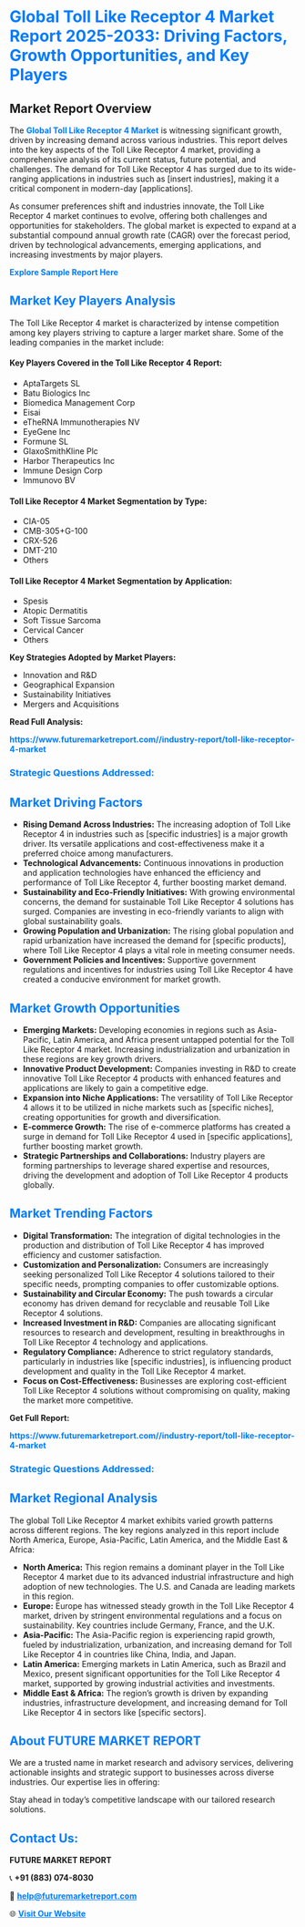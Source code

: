 <h1 style="color: #007BFF;">Global Toll Like Receptor 4 Market Report 2025-2033: Driving Factors, Growth Opportunities, and Key Players</h1>

<section id="overview">
<h2>Market Report Overview</h2>
<p>The <a href="https://www.futuremarketreport.com//industry-report/toll-like-receptor-4-market" style="color: #007BFF; text-decoration: none;"><strong>Global Toll Like Receptor 4 Market</strong></a> is witnessing significant growth, driven by increasing demand across various industries. This report delves into the key aspects of the Toll Like Receptor 4 market, providing a comprehensive analysis of its current status, future potential, and challenges. The demand for Toll Like Receptor 4 has surged due to its wide-ranging applications in industries such as [insert industries], making it a critical component in modern-day [applications].</p>
<p>As consumer preferences shift and industries innovate, the Toll Like Receptor 4 market continues to evolve, offering both challenges and opportunities for stakeholders. The global market is expected to expand at a substantial compound annual growth rate (CAGR) over the forecast period, driven by technological advancements, emerging applications, and increasing investments by major players.</p>
</section>

<section id="overview">
<p><a href="https://www.futuremarketreport.com//request-sample/reportId=86422" style="color: #007BFF; text-decoration: none;"><strong>Explore Sample Report Here</strong></a></p>
</section>

<section id="key-players">
<h2 style="color: #007BFF;">Market Key Players Analysis</h2>
<p>The Toll Like Receptor 4 market is characterized by intense competition among key players striving to capture a larger market share. Some of the leading companies in the market include:</p>
<h4>Key Players Covered in the Toll Like Receptor 4 Report:</h4>
<ul><li>AptaTargets SL</li><li>Batu Biologics Inc</li><li>Biomedica Management Corp</li><li>Eisai</li><li>eTheRNA Immunotherapies NV</li><li>EyeGene Inc</li><li>Formune SL</li><li>GlaxoSmithKline Plc</li><li>Harbor Therapeutics Inc</li><li>Immune Design Corp</li><li>Immunovo BV</li></ul>
<h4>Toll Like Receptor 4 Market Segmentation by Type:</h4>
<ul><li>CIA-05</li><li>CMB-305+G-100</li><li>CRX-526</li><li>DMT-210</li><li>Others</li></ul>

<h4>Toll Like Receptor 4 Market Segmentation by Application:</h4>
<ul><li>Spesis</li><li>Atopic Dermatitis</li><li>Soft Tissue Sarcoma</li><li>Cervical Cancer</li><li>Others</li></ul>
<p><strong>Key Strategies Adopted by Market Players:</strong></p>
<ul>
<li>Innovation and R&D</li>
<li>Geographical Expansion</li>
<li>Sustainability Initiatives</li>
<li>Mergers and Acquisitions</li>
</ul>
</section>

<section>
<p><strong>Read Full Analysis: </strong></p><a href="https://www.futuremarketreport.com//industry-report/toll-like-receptor-4-market" style="color: #007BFF; text-decoration: none;"><strong>https://www.futuremarketreport.com//industry-report/toll-like-receptor-4-market</strong></a>
<h3 style="color: #007BFF;">Strategic Questions Addressed:</h3>
</section>

<section id="driving-factors">
<h2 style="color: #007BFF;">Market Driving Factors</h2>
<ul>
<li><strong>Rising Demand Across Industries:</strong> The increasing adoption of Toll Like Receptor 4 in industries such as [specific industries] is a major growth driver. Its versatile applications and cost-effectiveness make it a preferred choice among manufacturers.</li>
<li><strong>Technological Advancements:</strong> Continuous innovations in production and application technologies have enhanced the efficiency and performance of Toll Like Receptor 4, further boosting market demand.</li>
<li><strong>Sustainability and Eco-Friendly Initiatives:</strong> With growing environmental concerns, the demand for sustainable Toll Like Receptor 4 solutions has surged. Companies are investing in eco-friendly variants to align with global sustainability goals.</li>
<li><strong>Growing Population and Urbanization:</strong> The rising global population and rapid urbanization have increased the demand for [specific products], where Toll Like Receptor 4 plays a vital role in meeting consumer needs.</li>
<li><strong>Government Policies and Incentives:</strong> Supportive government regulations and incentives for industries using Toll Like Receptor 4 have created a conducive environment for market growth.</li>
</ul>
</section>

<section id="growth-opportunities">
<h2 style="color: #007BFF;">Market Growth Opportunities</h2>
<ul>
<li><strong>Emerging Markets:</strong> Developing economies in regions such as Asia-Pacific, Latin America, and Africa present untapped potential for the Toll Like Receptor 4 market. Increasing industrialization and urbanization in these regions are key growth drivers.</li>
<li><strong>Innovative Product Development:</strong> Companies investing in R&D to create innovative Toll Like Receptor 4 products with enhanced features and applications are likely to gain a competitive edge.</li>
<li><strong>Expansion into Niche Applications:</strong> The versatility of Toll Like Receptor 4 allows it to be utilized in niche markets such as [specific niches], creating opportunities for growth and diversification.</li>
<li><strong>E-commerce Growth:</strong> The rise of e-commerce platforms has created a surge in demand for Toll Like Receptor 4 used in [specific applications], further boosting market growth.</li>
<li><strong>Strategic Partnerships and Collaborations:</strong> Industry players are forming partnerships to leverage shared expertise and resources, driving the development and adoption of Toll Like Receptor 4 products globally.</li>
</ul>
</section>

<section id="trending-factors">
<h2 style="color: #007BFF;">Market Trending Factors</h2>
<ul>
<li><strong>Digital Transformation:</strong> The integration of digital technologies in the production and distribution of Toll Like Receptor 4 has improved efficiency and customer satisfaction.</li>
<li><strong>Customization and Personalization:</strong> Consumers are increasingly seeking personalized Toll Like Receptor 4 solutions tailored to their specific needs, prompting companies to offer customizable options.</li>
<li><strong>Sustainability and Circular Economy:</strong> The push towards a circular economy has driven demand for recyclable and reusable Toll Like Receptor 4 solutions.</li>
<li><strong>Increased Investment in R&D:</strong> Companies are allocating significant resources to research and development, resulting in breakthroughs in Toll Like Receptor 4 technology and applications.</li>
<li><strong>Regulatory Compliance:</strong> Adherence to strict regulatory standards, particularly in industries like [specific industries], is influencing product development and quality in the Toll Like Receptor 4 market.</li>
<li><strong>Focus on Cost-Effectiveness:</strong> Businesses are exploring cost-efficient Toll Like Receptor 4 solutions without compromising on quality, making the market more competitive.</li>
</ul>
</section>

<section>
<p><strong>Get Full Report: </strong></p><a href="https://www.futuremarketreport.com//industry-report/toll-like-receptor-4-market" style="color: #007BFF; text-decoration: none;"><strong>https://www.futuremarketreport.com//industry-report/toll-like-receptor-4-market</strong></a>
<h3 style="color: #007BFF;">Strategic Questions Addressed:</h3>
</section>


<section id="regional-analysis">
<h2 style="color: #007BFF;">Market Regional Analysis</h2>
<p>The global Toll Like Receptor 4 market exhibits varied growth patterns across different regions. The key regions analyzed in this report include North America, Europe, Asia-Pacific, Latin America, and the Middle East & Africa:</p>
<ul>
<li><strong>North America:</strong> This region remains a dominant player in the Toll Like Receptor 4 market due to its advanced industrial infrastructure and high adoption of new technologies. The U.S. and Canada are leading markets in this region.</li>
<li><strong>Europe:</strong> Europe has witnessed steady growth in the Toll Like Receptor 4 market, driven by stringent environmental regulations and a focus on sustainability. Key countries include Germany, France, and the U.K.</li>
<li><strong>Asia-Pacific:</strong> The Asia-Pacific region is experiencing rapid growth, fueled by industrialization, urbanization, and increasing demand for Toll Like Receptor 4 in countries like China, India, and Japan.</li>
<li><strong>Latin America:</strong> Emerging markets in Latin America, such as Brazil and Mexico, present significant opportunities for the Toll Like Receptor 4 market, supported by growing industrial activities and investments.</li>
<li><strong>Middle East & Africa:</strong> The region’s growth is driven by expanding industries, infrastructure development, and increasing demand for Toll Like Receptor 4 in sectors like [specific sectors].</li>
</ul>
</section>

<footer>
<h2 style="color: #007BFF;">About FUTURE MARKET REPORT</h2>
<p>We are a trusted name in market research and advisory services, delivering actionable insights and strategic support to businesses across diverse industries. Our expertise lies in offering:</p>

<p>Stay ahead in today’s competitive landscape with our tailored research solutions.</p>

<h2 style="color: #007BFF;">Contact Us:</h2>
<p><strong>FUTURE MARKET REPORT</strong></p>
<p>📞 <strong>+91 (883) 074-8030</strong></p>
<p>📧 <strong><a href="mailto:help@futuremarketreport.com" style="color: #007BFF;">help@futuremarketreport.com</a></strong></p>
<p>🌐 <strong><a href="https://www.futuremarketreport.com/" style="color: #007BFF;">Visit Our Website</a></strong></p>
</footer>